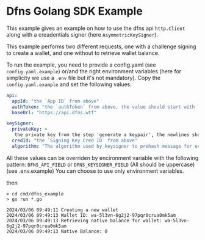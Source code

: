 # Dfns Golang SDK Example

This example gives an example on how to use the dfns api `http.Client` along with a creadentials signer (here `AsymmetricKeySigner`).

This example performs two different requests, one with a challenge signing to create a wallet,
and one without to retrieve wallet balance.

To run the example, you need to provide a config.yaml (see `config.yaml.example`) or/and the right environment variables (here for simplicity we use a `.env` file but it's not mandatory).
Copy the `config.yaml.example`  and set the following values:

``` yaml
api:
  appId: "the `App ID` from above"
  authToken: "the `authToken` from above, the value should start with `eyJ0...`"
  baseUrl: "https://api.dfns.wtf"

keySigner:
  privateKey: >
   the private key from the step 'generate a keypair', the newlines should not be a problem
  credId: "the `Signing Key Cred ID` from above"
  algorithm: "The algorithm used by keysigner to prehash message for ecdsa and rsa"

```

All these values can be overriden by encironment variable with the following pattern:
`DFNS_API_FIELD` or `DFNS_KEYSIGNER_FIELD` (All should be uppercase) (see .env.example)
You can choose to use only environment variables.

then


```shell
> cd cmd/dfns_example
> go run *.go

2024/03/06 09:49:11 Creating a new wallet
2024/03/06 09:49:13 Wallet ID: wa-5l3vn-6g2j2-97pqr0crua0mk5am
2024/03/06 09:49:13 Retrieving native balance for wallet: wa-5l3vn-6g2j2-97pqr0crua0mk5am
2024/03/06 09:49:13 Native Balance: 0
```